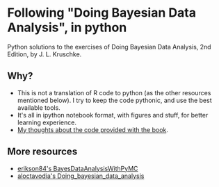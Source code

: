 # Following "Doing Bayesian Data Analysis", in python

Python solutions to the exercises of Doing Bayesian Data Analysis, 2nd Edition, by J. L. Kruschke.

## Why?

- This is not a translation of R code to python (as the other resources mentioned below). I try to keep the code pythonic, and use the best available tools.
- It's all in ipython notebook format, with figures and stuff, for better learning experience.
- [My thoughts about the code provided with the book](http://blog.tomgurion.me/writing-a-programming-book-dont-compose-an-utility-library.html).

## More resources

- [erikson84's BayesDataAnalysisWithPyMC](https://github.com/erikson84/BayesDataAnalysisWithPyMC)
- [aloctavodia's Doing_bayesian_data_analysis](https://github.com/aloctavodia/Doing_bayesian_data_analysis)
